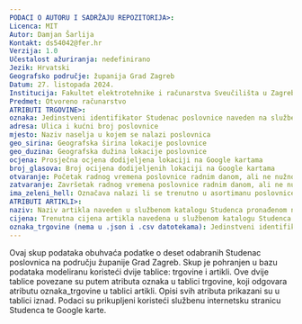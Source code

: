 ```yaml
---
PODACI O AUTORU I SADRŽAJU REPOZITORIJA>:
Licenca: MIT
Autor: Damjan Šarlija
Kontakt: ds54042@fer.hr
Verzija: 1.0
Učestalost ažuriranja: nedefinirano
Jezik: Hrvatski
Geografsko područje: županija Grad Zagreb
Datum: 27. listopada 2024.
Institucija: Fakultet elektrotehnike i računarstva Sveučilišta u Zagrebu
Predmet: Otvoreno računarstvo
ATRIBUTI TRGOVINE>: 
oznaka: Jedinstveni identifikator Studenac poslovnice naveden na službenoj internetskoj stranici Studenca
adresa: Ulica i kućni broj poslovnice
mjesto: Naziv naselja u kojem se nalazi poslovnica
geo_sirina: Geografska širina lokacije poslovnice
geo_duzina: Geografska dužina lokacije poslovnice
ocjena: Prosječna ocjena dodijeljena lokaciji na Google kartama
broj_glasova: Broj ocijena dodijeljenih lokaciji na Google kartama
otvaranje: Početak radnog vremena poslovnice radnim danom, ali ne nužno i nedjeljom
zatvaranje: Završetak radnog vremena poslovnice radnim danom, ali ne nužno i nedjeljom
ima_zeleni_hell: Označava nalazi li se trenutno u asortimanu poslovnice energetsko piće Hell Focus+
ATRIBUTI ARTIKLI>:
naziv: Naziv artikla naveden u službenom katalogu Studenca pronađenom na službenoj internetskoj stranici Studenca
cijena: Trenutna cijena artikla navedena u službenom katalogu Studenca pronađenom na službenoj internetskoj stranici Studenca, može podrazumijevati i akcijsku cijenu ako je akcija trenutno u tijeku
oznaka_trgovine (nema u .json i .csv datotekama): Jedinstveni identifikator Studenac poslovnice naveden na službenoj internetskoj stranici Studenca. Preslikani atribut atributa "oznaka" objekata trgovine, služi za povezivanje dviju tablica baze podataka
---
```



Ovaj skup podataka obuhvaća podatke o deset odabranih Studenac poslovnica na području županije Grad Zagreb. Skup je pohranjen u bazu podataka modeliranu koristeći dvije tablice: trgovine i artikli. Ove dvije tablice povezane su putem atributa oznaka u tablici trgovine, koji odgovara atributu oznaka_trgovine u tablici artikli. Opisi svih atributa prikazani su u tablici iznad. Podaci su prikupljeni koristeći službenu internetsku stranicu Studenca te Google karte.
